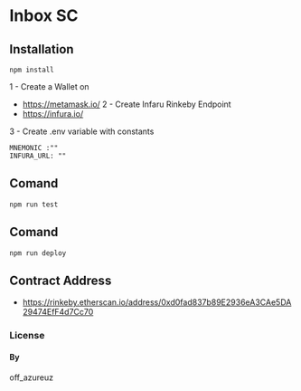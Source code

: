 # Inbox SC

## Installation
```
npm install
```

1 - Create a Wallet on
 * https://metamask.io/
2 - Create Infaru Rinkeby Endpoint
 * https://infura.io/

3 -  Create .env  variable with constants

```
MNEMONIC :""
INFURA_URL: ""
```

## Comand
```
npm run test
```

## Comand
```
npm run deploy
```


## Contract Address 
* https://rinkeby.etherscan.io/address/0xd0fad837b89E2936eA3CAe5DA29474EfF4d7Cc70


### License


#### By
off_azureuz


